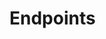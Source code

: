 # Endpoints

<include from="Snippets-PortalAPI.md" element-id="snippet-header" />


<api-doc openapi-path="../../api.yaml"></api-doc>